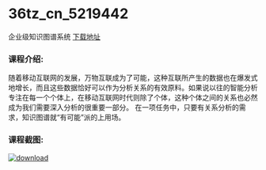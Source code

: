 # 36tz_cn_5219442
企业级知识图谱系统
[下载地址](http://www.36tz.cn/article/5219442 "下载地址")
### 课程介绍:
随着移动互联网的发展，万物互联成为了可能，这种互联所产生的数据也在爆发式地增长，而且这些数据恰好可以作为分析关系的有效原料。如果说以往的智能分析专注在每一个个体上，在移动互联网时代则除了个体，这种个体之间的关系也必然成为我们需要深入分析的很重要一部分。 在一项任务中，只要有关系分析的需求，知识图谱就“有可能”派的上用场。

### 课程截图:
[![download](http://36tz.cn/muke_img/2021_04_2-31.png "下载地址")](http://www.36tz.cn "下载地址")
